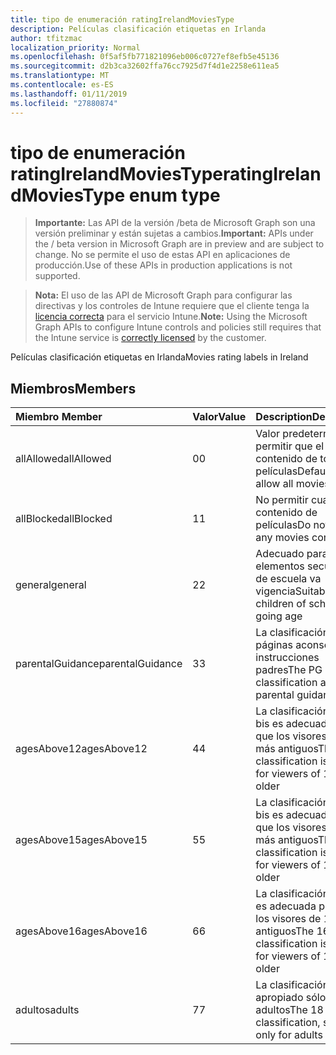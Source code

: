 ```yaml
---
title: tipo de enumeración ratingIrelandMoviesType
description: Películas clasificación etiquetas en Irlanda
author: tfitzmac
localization_priority: Normal
ms.openlocfilehash: 0f5af5fb771821096eb006c0727ef8efb5e45136
ms.sourcegitcommit: d2b3ca32602ffa76cc7925d7f4d1e2258e611ea5
ms.translationtype: MT
ms.contentlocale: es-ES
ms.lasthandoff: 01/11/2019
ms.locfileid: "27880874"
---
```

# <a name="ratingirelandmoviestype-enum-type"></a><span data-ttu-id="7a6b7-103">tipo de enumeración ratingIrelandMoviesType</span><span class="sxs-lookup"><span data-stu-id="7a6b7-103">ratingIrelandMoviesType enum type</span></span>

> <span data-ttu-id="7a6b7-104">**Importante:** Las API de la versión /beta de Microsoft Graph son una versión preliminar y están sujetas a cambios.</span><span class="sxs-lookup"><span data-stu-id="7a6b7-104">**Important:** APIs under the / beta version in Microsoft Graph are in preview and are subject to change.</span></span> <span data-ttu-id="7a6b7-105">No se permite el uso de estas API en aplicaciones de producción.</span><span class="sxs-lookup"><span data-stu-id="7a6b7-105">Use of these APIs in production applications is not supported.</span></span>

> <span data-ttu-id="7a6b7-106">**Nota:** El uso de las API de Microsoft Graph para configurar las directivas y los controles de Intune requiere que el cliente tenga la [licencia correcta](https://go.microsoft.com/fwlink/?linkid=839381) para el servicio Intune.</span><span class="sxs-lookup"><span data-stu-id="7a6b7-106">**Note:** Using the Microsoft Graph APIs to configure Intune controls and policies still requires that the Intune service is [correctly licensed](https://go.microsoft.com/fwlink/?linkid=839381) by the customer.</span></span>

<span data-ttu-id="7a6b7-107">Películas clasificación etiquetas en Irlanda</span><span class="sxs-lookup"><span data-stu-id="7a6b7-107">Movies rating labels in Ireland</span></span>
## <a name="members"></a><span data-ttu-id="7a6b7-108">Miembros</span><span class="sxs-lookup"><span data-stu-id="7a6b7-108">Members</span></span>
|<span data-ttu-id="7a6b7-109">Miembro	</span><span class="sxs-lookup"><span data-stu-id="7a6b7-109">Member</span></span>|<span data-ttu-id="7a6b7-110">Valor</span><span class="sxs-lookup"><span data-stu-id="7a6b7-110">Value</span></span>|<span data-ttu-id="7a6b7-111">Description</span><span class="sxs-lookup"><span data-stu-id="7a6b7-111">Description</span></span>|
|:---|:---|:---|
|<span data-ttu-id="7a6b7-112">allAllowed</span><span class="sxs-lookup"><span data-stu-id="7a6b7-112">allAllowed</span></span>|<span data-ttu-id="7a6b7-113">0</span><span class="sxs-lookup"><span data-stu-id="7a6b7-113">0</span></span>|<span data-ttu-id="7a6b7-114">Valor predeterminado, permitir que el contenido de todas las películas</span><span class="sxs-lookup"><span data-stu-id="7a6b7-114">Default value, allow all movies content</span></span>|
|<span data-ttu-id="7a6b7-115">allBlocked</span><span class="sxs-lookup"><span data-stu-id="7a6b7-115">allBlocked</span></span>|<span data-ttu-id="7a6b7-116">1</span><span class="sxs-lookup"><span data-stu-id="7a6b7-116">1</span></span>|<span data-ttu-id="7a6b7-117">No permitir cualquier contenido de películas</span><span class="sxs-lookup"><span data-stu-id="7a6b7-117">Do not allow any movies content</span></span>|
|<span data-ttu-id="7a6b7-118">general</span><span class="sxs-lookup"><span data-stu-id="7a6b7-118">general</span></span>|<span data-ttu-id="7a6b7-119">2</span><span class="sxs-lookup"><span data-stu-id="7a6b7-119">2</span></span>|<span data-ttu-id="7a6b7-120">Adecuado para los elementos secundarios de escuela va vigencia</span><span class="sxs-lookup"><span data-stu-id="7a6b7-120">Suitable for children of school going age</span></span>|
|<span data-ttu-id="7a6b7-121">parentalGuidance</span><span class="sxs-lookup"><span data-stu-id="7a6b7-121">parentalGuidance</span></span>|<span data-ttu-id="7a6b7-122">3</span><span class="sxs-lookup"><span data-stu-id="7a6b7-122">3</span></span>|<span data-ttu-id="7a6b7-123">La clasificación de páginas aconseja instrucciones padres</span><span class="sxs-lookup"><span data-stu-id="7a6b7-123">The PG classification advises parental guidance</span></span>|
|<span data-ttu-id="7a6b7-124">agesAbove12</span><span class="sxs-lookup"><span data-stu-id="7a6b7-124">agesAbove12</span></span>|<span data-ttu-id="7a6b7-125">4</span><span class="sxs-lookup"><span data-stu-id="7a6b7-125">4</span></span>|<span data-ttu-id="7a6b7-126">La clasificación de 12 bis es adecuada para que los visores de 12 o más antiguos</span><span class="sxs-lookup"><span data-stu-id="7a6b7-126">The 12A classification is suitable for viewers of 12 or older</span></span>|
|<span data-ttu-id="7a6b7-127">agesAbove15</span><span class="sxs-lookup"><span data-stu-id="7a6b7-127">agesAbove15</span></span>|<span data-ttu-id="7a6b7-128">5</span><span class="sxs-lookup"><span data-stu-id="7a6b7-128">5</span></span>|<span data-ttu-id="7a6b7-129">La clasificación de 15 bis es adecuada para que los visores de 15 o más antiguos</span><span class="sxs-lookup"><span data-stu-id="7a6b7-129">The 15A classification is suitable for viewers of 15 or older</span></span>|
|<span data-ttu-id="7a6b7-130">agesAbove16</span><span class="sxs-lookup"><span data-stu-id="7a6b7-130">agesAbove16</span></span>|<span data-ttu-id="7a6b7-131">6</span><span class="sxs-lookup"><span data-stu-id="7a6b7-131">6</span></span>|<span data-ttu-id="7a6b7-132">La clasificación de 16 es adecuada para que los visores de 16 o más antiguos</span><span class="sxs-lookup"><span data-stu-id="7a6b7-132">The 16 classification is suitable for viewers of 16 or older</span></span>|
|<span data-ttu-id="7a6b7-133">adultos</span><span class="sxs-lookup"><span data-stu-id="7a6b7-133">adults</span></span>|<span data-ttu-id="7a6b7-134">7</span><span class="sxs-lookup"><span data-stu-id="7a6b7-134">7</span></span>|<span data-ttu-id="7a6b7-135">La clasificación de 18, apropiado sólo para adultos</span><span class="sxs-lookup"><span data-stu-id="7a6b7-135">The 18 classification, suitable only for adults</span></span>|





